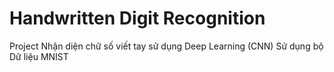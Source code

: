 # Handwritten Digit Recognition 
Project Nhận diện chữ số viết tay sử dụng Deep Learning (CNN)
Sử dụng bộ Dữ liệu MNIST
